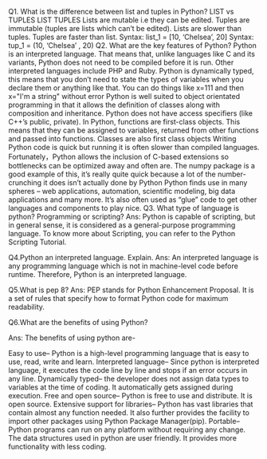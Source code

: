 Q1. What is the difference between list and tuples in Python?
LIST vs TUPLES
LIST	TUPLES
Lists are mutable i.e they can be edited.	Tuples are immutable (tuples are lists which can’t be edited).
Lists are slower than tuples.	Tuples are faster than list.
Syntax: list_1 = [10, ‘Chelsea’, 20]	Syntax: tup_1 = (10, ‘Chelsea’ , 20)
Q2. What are the key features of Python?
Python is an interpreted language. That means that, unlike languages like C and its variants, Python does not need to be compiled before it is run. Other interpreted languages include PHP and Ruby.
Python is dynamically typed, this means that you don’t need to state the types of variables when you declare them or anything like that. You can do things like x=111 and then x="I'm a string" without error
Python is well suited to object orientated programming in that it allows the definition of classes along with composition and inheritance. Python does not have access specifiers (like C++’s public, private).
In Python, functions are first-class objects. This means that they can be assigned to variables, returned from other functions and passed into functions. Classes are also first class objects
Writing Python code is quick but running it is often slower than compiled languages. Fortunately，Python allows the inclusion of C-based extensions so bottlenecks can be optimized away and often are. The numpy package is a good example of this, it’s really quite quick because a lot of the number-crunching it does isn’t actually done by Python
Python finds use in many spheres – web applications, automation, scientific modeling, big data applications and many more. It’s also often used as “glue” code to get other languages and components to play nice.
Q3. What type of language is python? Programming or scripting?
Ans: Python is capable of scripting, but in general sense, it is considered as a general-purpose programming language. To know more about Scripting, you can refer to the Python Scripting Tutorial.

Q4.Python an interpreted language. Explain.
Ans: An interpreted language is any programming language which is not in machine-level code before runtime. Therefore, Python is an interpreted language.

Q5.What is pep 8?
Ans: PEP stands for Python Enhancement Proposal. It is a set of rules that specify how to format Python code for maximum readability.

Q6.What are the benefits of using Python?

Ans: The benefits of using python are-

Easy to use– Python is a high-level programming language that is easy to use, read, write and learn.
Interpreted language– Since python is interpreted language, it executes the code line by line and stops if an error occurs in any line.
Dynamically typed– the developer does not assign data types to variables at the time of coding. It automatically gets assigned during execution.
Free and open source– Python is free to use and distribute. It is open source.
Extensive support for libraries– Python has vast libraries that contain almost any function needed. It also further provides the facility to import other packages using Python Package Manager(pip).
Portable– Python programs can run on any platform without requiring any change.
The data structures used in python are user friendly.
It provides more functionality with less coding.